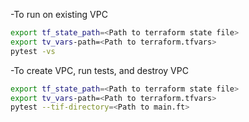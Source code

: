 -To run on existing VPC
  ```sh
  export tf_state_path=<Path to terraform state file>
  export tv_vars-path=<Path to terraform.tfvars>
  pytest -vs
```

-To create VPC, run tests, and destroy VPC
  ```sh
  export tf_state_path=<Path to terraform state file>
  export tv_vars-path=<Path to terraform.tfvars>
  pytest --tif-directory=<Path to main.ft>    
  ```
